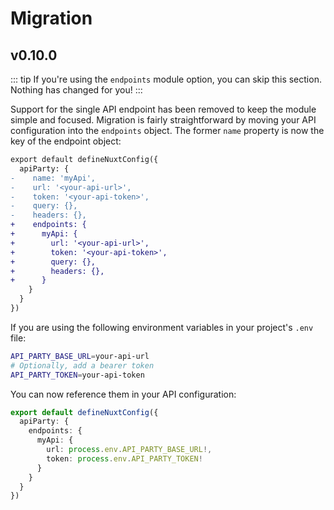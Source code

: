 # Migration

## v0.10.0

::: tip
If you're using the `endpoints` module option, you can skip this section. Nothing has changed for you!
:::

Support for the single API endpoint has been removed to keep the module simple and focused. Migration is fairly straightforward by moving your API configuration into the `endpoints` object. The former `name` property is now the key of the endpoint object:

```diff
export default defineNuxtConfig({
  apiParty: {
-    name: 'myApi',
-    url: '<your-api-url>',
-    token: '<your-api-token>',
-    query: {},
-    headers: {},
+    endpoints: {
+      myApi: {
+        url: '<your-api-url>',
+        token: '<your-api-token>',
+        query: {},
+        headers: {},
+      }
    }
  }
})
```

If you are using the following environment variables in your project's `.env` file:

```bash
API_PARTY_BASE_URL=your-api-url
# Optionally, add a bearer token
API_PARTY_TOKEN=your-api-token
```

You can now reference them in your API configuration:

```ts
export default defineNuxtConfig({
  apiParty: {
    endpoints: {
      myApi: {
        url: process.env.API_PARTY_BASE_URL!,
        token: process.env.API_PARTY_TOKEN!
      }
    }
  }
})
```
